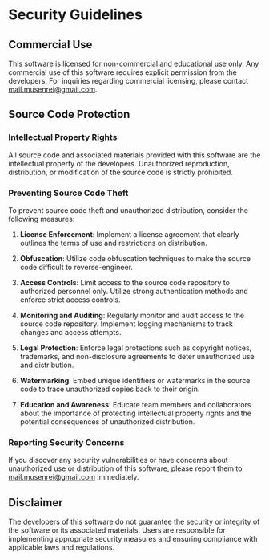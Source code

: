 # Security Guidelines

## Commercial Use

This software is licensed for non-commercial and educational use only. Any commercial use of this software requires explicit permission from the developers. For inquiries regarding commercial licensing, please contact [mail.musenrei@gmail.com](mailto:mail.musenrei@gmailom).

## Source Code Protection

### Intellectual Property Rights

All source code and associated materials provided with this software are the intellectual property of the developers. Unauthorized reproduction, distribution, or modification of the source code is strictly prohibited.

### Preventing Source Code Theft

To prevent source code theft and unauthorized distribution, consider the following measures:

1. **License Enforcement**: Implement a license agreement that clearly outlines the terms of use and restrictions on distribution.
   
2. **Obfuscation**: Utilize code obfuscation techniques to make the source code difficult to reverse-engineer.

3. **Access Controls**: Limit access to the source code repository to authorized personnel only. Utilize strong authentication methods and enforce strict access controls.

4. **Monitoring and Auditing**: Regularly monitor and audit access to the source code repository. Implement logging mechanisms to track changes and access attempts.

5. **Legal Protection**: Enforce legal protections such as copyright notices, trademarks, and non-disclosure agreements to deter unauthorized use and distribution.

6. **Watermarking**: Embed unique identifiers or watermarks in the source code to trace unauthorized copies back to their origin.

7. **Education and Awareness**: Educate team members and collaborators about the importance of protecting intellectual property rights and the potential consequences of unauthorized distribution.

### Reporting Security Concerns

If you discover any security vulnerabilities or have concerns about unauthorized use or distribution of this software, please report them to [mail.musenrei@gmail.com](mailto:mail.musenrei@gmailom) immediately.

## Disclaimer

The developers of this software do not guarantee the security or integrity of the software or its associated materials. Users are responsible for implementing appropriate security measures and ensuring compliance with applicable laws and regulations.


